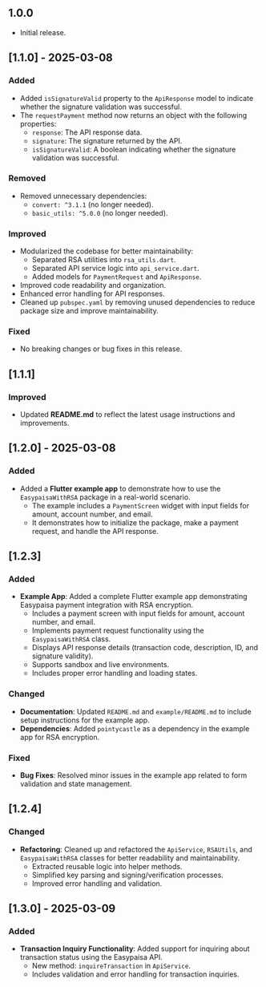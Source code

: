## 1.0.0

* Initial release.

## [1.1.0] - 2025-03-08

### Added
- Added `isSignatureValid` property to the `ApiResponse` model to indicate whether the signature validation was successful.
- The `requestPayment` method now returns an object with the following properties:
  - `response`: The API response data.
  - `signature`: The signature returned by the API.
  - `isSignatureValid`: A boolean indicating whether the signature validation was successful.

### Removed
- Removed unnecessary dependencies:
  - `convert: ^3.1.1` (no longer needed).
  - `basic_utils: ^5.0.0` (no longer needed).

### Improved
- Modularized the codebase for better maintainability:
  - Separated RSA utilities into `rsa_utils.dart`.
  - Separated API service logic into `api_service.dart`.
  - Added models for `PaymentRequest` and `ApiResponse`.
- Improved code readability and organization.
- Enhanced error handling for API responses.
- Cleaned up `pubspec.yaml` by removing unused dependencies to reduce package size and improve maintainability.

### Fixed
- No breaking changes or bug fixes in this release.

## [1.1.1]

### Improved
- Updated **README.md** to reflect the latest usage instructions and improvements.

## [1.2.0] - 2025-03-08

### Added
- Added a **Flutter example app** to demonstrate how to use the `EasypaisaWithRSA` package in a real-world scenario.
  - The example includes a `PaymentScreen` widget with input fields for amount, account number, and email.
  - It demonstrates how to initialize the package, make a payment request, and handle the API response.

## [1.2.3]

### Added
- **Example App**: Added a complete Flutter example app demonstrating Easypaisa payment integration with RSA encryption.
  - Includes a payment screen with input fields for amount, account number, and email.
  - Implements payment request functionality using the `EasypaisaWithRSA` class.
  - Displays API response details (transaction code, description, ID, and signature validity).
  - Supports sandbox and live environments.
  - Includes proper error handling and loading states.

### Changed
- **Documentation**: Updated `README.md` and `example/README.md` to include setup instructions for the example app.
- **Dependencies**: Added `pointycastle` as a dependency in the example app for RSA encryption.

### Fixed
- **Bug Fixes**: Resolved minor issues in the example app related to form validation and state management.

## [1.2.4]

### Changed
- **Refactoring**: Cleaned up and refactored the `ApiService`, `RSAUtils`, and `EasypaisaWithRSA` classes for better readability and maintainability.
  - Extracted reusable logic into helper methods.
  - Simplified key parsing and signing/verification processes.
  - Improved error handling and validation.

## [1.3.0] - 2025-03-09

### Added
- **Transaction Inquiry Functionality**: Added support for inquiring about transaction status using the Easypaisa API.
  - New method: `inquireTransaction` in `ApiService`.
  - Includes validation and error handling for transaction inquiries.